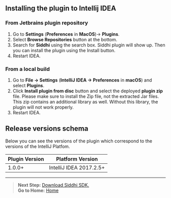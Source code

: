 ## Installing the plugin to Intellij IDEA

### From Jetbrains plugin repository
1. Go to **Settings** (**Preferences** in **MacOS**)-> **Plugins**. 
2. Select **Browse Repositories** button at the bottom. 
3. Search for **Siddhi** using the search box. Siddhi plugin will show up. Then you can install the plugin using the 
Install button.
4. Restart IDEA.

### From a local build
1. Go to **File -> Settings** (**IntelliJ IDEA -> Preferences** in **macOS**) and select **Plugins**.
2. Click **Install plugin from disc** button and select the deployed **plugin zip** file. Please make sure to install the Zip file, not the extracted Jar files. This zip contains an additional library as well. Without this library, the plugin will not work properly.
3. Restart IDEA.

## Release versions schema

Below you can see the versions of the plugin which correspond to the versions of the 
IntelliJ Platfom.

| Plugin Version | Platform Version |
| --- | --- |
| 1.0.0+ | IntelliJ IDEA 2017.2.5+ |
    
   
---     
>**Next Step:** [Download Siddhi SDK.](../download-siddhi-sdk)  
> **Go to Home:** [Home](../README.md)
